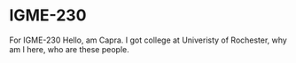 # IGME-230
For IGME-230
Hello, am Capra.
I got college at Univeristy of Rochester, why am I here, who are these people.
